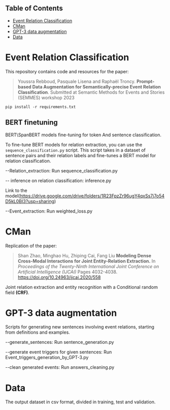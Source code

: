 <!-- Table of Contents -->
## Table of Contents

- [Event Relation Classification](#event-relation-classification)
- [CMan](#cman)
- [GPT-3 data augmentation](#gpt-3-data-augmentation)
- [Data](#data)


<!-- Event Relation Classification -->
# Event Relation Classification

This repository contains code and resources for the paper:

> Youssra Rebboud, Pasquale Lisena and Raphaël Troncy.
> **Prompt-based Data Augmentation for
Semantically-precise Event Relation Classification**.
> Submitted at Semantic Methods for Events and Stories (SEMMES) workshop 2023



    pip install -r requirements.txt


## BERT finetuning 
BERT\SpanBERT models fine-tuning for token And sentence classification.
 
<p>To fine-tune BERT models for relation extraction, you can use the <code>sequence_classification.py</code> script. This script takes in a dataset of sentence pairs and their relation labels and fine-tunes a BERT model for relation classification.</p>

--Relation_extraction: Run sequence_classification.py 

-- inference on relation classification: inference.py 


Link to the model(https://drive.google.com/drive/folders/1R23FpzZr96ugY4qxSs7j7o54D5kL0BI3?usp=sharing)

--Event_extraction: Run weighted_loss.py


# CMan

Replication of the paper:
> Shan Zhao, Minghao Hu, Zhiping Cai, Fang Liu
> **Modeling Dense Cross-Modal Interactions for Joint Entity-Relation Extraction.**
> In *Proceedings of the Twenty-Ninth International Joint Conference on Artificial Intelligence (IJCAI)*
> Pages 4032-4038. https://doi.org/10.24963/ijcai.2020/558

Joint relation extraction and entity recognition with a Conditional random field **(CRF)**.

# GPT-3 data augmentation

Scripts for generating new sentences involving event relations, starting from definitions and examples.

 --generate_sentences: Run sentence_generation.py
 
 --generate event triggers for given sentences: Run Event_triggers_generation_by_GPT-3.py
 
 --clean generated events: Run answers_cleaning.py

# Data

The output dataset in csv format, divided in training, test and validation.
